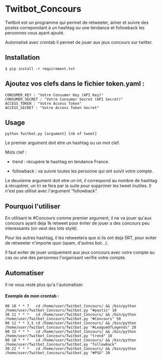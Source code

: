# Twitbot_Concours
Twitbot est un programme qui permet de retweeter, aimer et suivre des postes correpondant à un hashtag ou une tendance et
followback les personnes vous ayant ajouté.

Automatisé avec crontab il permet de jouer aux jeux concours sur twitter.

## Installation

`$ pip install -r requirement.txt`

## Ajoutez vos clefs dans le fichier token.yaml :

```
CONSUMER_KEY : "Votre Consumer Key (API Key)"
CONSUMER_SECRET : "Votre Consumer Secret (API Secret)"
ACCESS_TOKEN : "Votre Access Token"
ACCESS_SECRET : "Votre Access Token Secret"
```
## Usage
```
python Twitbot.py [argument] [nb of tweet]
```
Le premier argument doit etre un hashtag ou un mot clef.

Mots clef :
* trend : récupère le hashtag en tendance France.

* followback : va suivre toutes les personne qui ont suivit votre compte.

Le deuxieme argument doit etre un int, il correspond au nombre de hashtag à récupérer, un tri se fera par la suite pour supprimer les tweet inutiles. Il n'est pas utilisé avec l'argument "followback".

## Pourquoi l'utiliser 
En utilisant le #Concours comme premier argument, il ne va jouer qu'aux concours ayant deja 1k retweet pour éviter de jouer a des concours peu interessants (on veut des lots stylé).

Pour les autres hashtag, il les retweetera que si ils ont deja 5RT, pour eviter de retweeter n'importe quoi (spam, d'autres bot...).

Il faut eviter de jouer uniquement aux jeux concours avec votre compte au cas ou une des personnes l'organisant verifie votre compte.

## Automatiser
Il ne vous reste plus qu'a l'automatiser.

#### Exemple de mon crontab :

```
00 10 * * 7   cd /home/user/Twitbot_Concours/ && /bin/python /home/user/Twitbot_Concours/Twitbot.py "#pastis" 10
30 11 * * *   cd /home/user/Twitbot_Concours/ && /bin/python /home/user/Twitbot_Concours/Twitbot.py "#Concours" 50
00 12 * * 3,5 cd /home/user/Twitbot_Concours/ && /bin/python /home/user/Twitbot_Concours/Twitbot.py "#LeagueOfLegends" 20
00 15 * * *   cd /home/user/Twitbot_Concours/ && /bin/python /home/user/Twitbot_Concours/Twitbot.py "trend" 10
00 18 * * *   cd /home/user/Twitbot_Concours/ && /bin/python /home/user/Twitbot_Concours/Twitbot.py "followback"
30 22 * * *   cd /home/user/Twitbot_Concours/ && /bin/python /home/user/Twitbot_Concours/Twitbot.py "#PSG" 20
```
